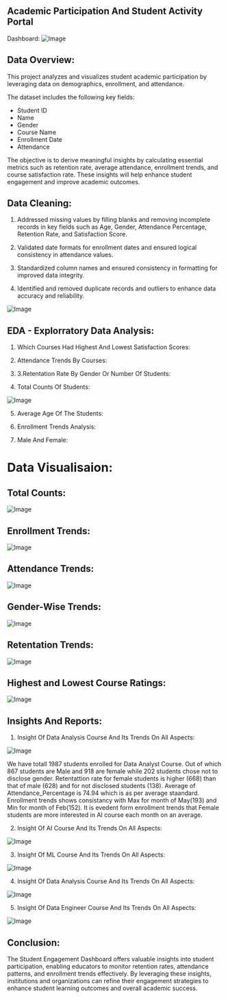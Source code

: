 
## Academic Participation And Student Activity Portal
Dashboard:
![Image](https://github.com/user-attachments/assets/47580179-7a01-46e4-aeee-f6ec4dd77520)

## Data Overview:
This project analyzes and visualizes student academic participation by leveraging data on demographics, enrollment, and attendance.

The dataset includes the following key fields:
* Student ID
* Name
* Gender
* Course Name
* Enrollment Date
* Attendance

The objective is to derive meaningful insights by calculating essential metrics such as retention rate, average attendance, enrollment trends, and course satisfaction rate. These insights will help enhance student engagement and improve academic outcomes.

## Data Cleaning:
1. Addressed missing values by filling blanks and removing incomplete records in key fields such as Age, Gender, Attendance Percentage, Retention Rate, and Satisfaction Score.

2. Validated date formats for enrollment dates and ensured logical consistency in attendance values.

3. Standardized column names and ensured consistency in formatting for improved data integrity.

4. Identified and removed duplicate records and outliers to enhance data accuracy and reliability.

![Image](https://github.com/user-attachments/assets/1e752413-82d3-498d-9794-d880f9bdda7e)


## EDA - Explorratory Data Analysis:
1. Which Courses Had Highest And Lowest Satisfaction Scores:


2. Attendance Trends By Courses:


3. 3.Retentation Rate By Gender Or Number Of Students:


4. Total Counts Of Students:

![Image](https://github.com/user-attachments/assets/e2f799b6-71ea-4619-85c6-bbaf4ad16f26)



5. Average Age Of The Students:
 

6. Enrollment Trends Analysis:


7. Male And Female:


# Data Visualisaion:

## Total Counts:

![Image](https://github.com/user-attachments/assets/e2f799b6-71ea-4619-85c6-bbaf4ad16f26)


## Enrollment Trends:

![Image](https://github.com/user-attachments/assets/5436c1f1-0990-47a0-bddb-94f89a1b97b4)


## Attendance Trends:

![Image](https://github.com/user-attachments/assets/dc4fd9d2-d5c6-44ca-aa34-cbd83b662a58)


## Gender-Wise Trends:

![Image](https://github.com/user-attachments/assets/c8d374f2-a261-40e2-bfee-b77e19975f23)


## Retentation Trends:

![Image](https://github.com/user-attachments/assets/1e113b3a-a1f6-4ee2-8dc5-c3f6217f23b8)



## Highest and Lowest Course Ratings:

![Image](https://github.com/user-attachments/assets/c9a50bd6-5328-4907-9d82-ab172960fe95)







## Insights And Reports:
1. Insight Of Data Analysis Course And Its Trends On All Aspects:

![Image](https://github.com/user-attachments/assets/a3cb6995-0125-40f6-9a71-2ebf90d0ffc6)

We have totall 1987 students enrolled for Data Analyst Course. Out of which 867 students are Male and 918 are female while 202 students chose not to disclose gender.
Retentattion rate for female students is higher (668) than that of male (628) and for not disclosed students (138).
Average of Attendance_Percentage is 74.94 which is as per average staandard.
Enrollment trends shows consistancy with Max for month of May(193) and Min for month of Feb(152).
It is evedent form enrollment trends that Female students are more interested in AI course each month on an average.

2. Insight Of AI Course And Its Trends On All Aspects:

![Image](https://github.com/user-attachments/assets/c9f90249-b66c-487c-8bf6-1076bd1021bd)

3. Insight Of ML Course And Its Trends On All Aspects:

![Image](https://github.com/user-attachments/assets/f6bbd14c-348a-4445-8549-60978e416fd5)


4. Insight Of Data Analysis Course And Its Trends On All Aspects:

![Image](https://github.com/user-attachments/assets/0a8b69d2-38dd-4bd9-9c49-bd9f78d07ef9)


5. Insight Of Data Engineer Course And Its Trends On All Aspects:

![Image](https://github.com/user-attachments/assets/08428003-f7c5-4bec-bbd8-b16a1e397dfc)


## Conclusion:
The Student Engagement Dashboard offers valuable insights into student participation, enabling educators to monitor retention rates, attendance patterns, and enrollment trends effectively. By leveraging these insights, institutions and organizations can refine their engagement strategies to enhance student learning outcomes and overall academic success.


